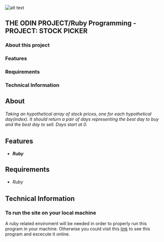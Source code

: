 ![alt text](https://www.theodinproject.com/assets/badges/badge-ruby-borderless-789f92247cc545f713acd34d69faf5eeb178394501fe19ab15d634fbadca756e.svg)

## THE ODIN PROJECT/Ruby Programming - PROJECT: STOCK PICKER


### About this project
### Features
### Requirements
### Technical Information

## About
###### Taking an hypothetical array of stock prices, one for each hypothetical day(index). It should return a pair of days representing the best day to buy and the best day to sell. Days start at 0.


## Features
* ##### Ruby

## Requirements
* ###### Ruby

## Technical Information
### To run the site on your local machine

A ruby related enviroment will be needed in order to properly run this program in your machine. Otherwise you could visit this [link](https://repl.it/@ArmantoRoutsis/Ruby-Programming-PROJECT-STOCK-PICKER#main.rb) to see this program and excecute it online.
